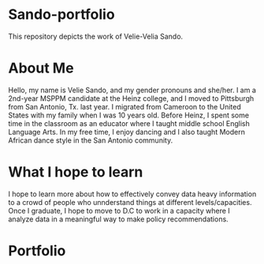 # Sando-portfolio
This repository depicts the work of Velie-Velia Sando.
# About Me
Hello, my name is Velie Sando, and my gender pronouns and she/her. I am a 2nd-year MSPPM candidate at the Heinz college, and I moved to Pittsburgh from San Antonio, Tx. last year. I migrated from Cameroon to the United States with my family when I was 10 years old. Before Heinz, I spent some time in the classroom as an educator where I taught middle school English Language Arts. In my free time, I enjoy dancing and I also taught Modern African dance style in the San Antonio community.
# What I hope to learn
I hope to learn more about how to effectively convey data heavy information to a crowd of people who unnderstand things at different levels/capacities. Once I graduate, I hope to move to D.C to work in a capacity where I analyze data in a meaningful way to make policy recommendations.
# Portfolio
